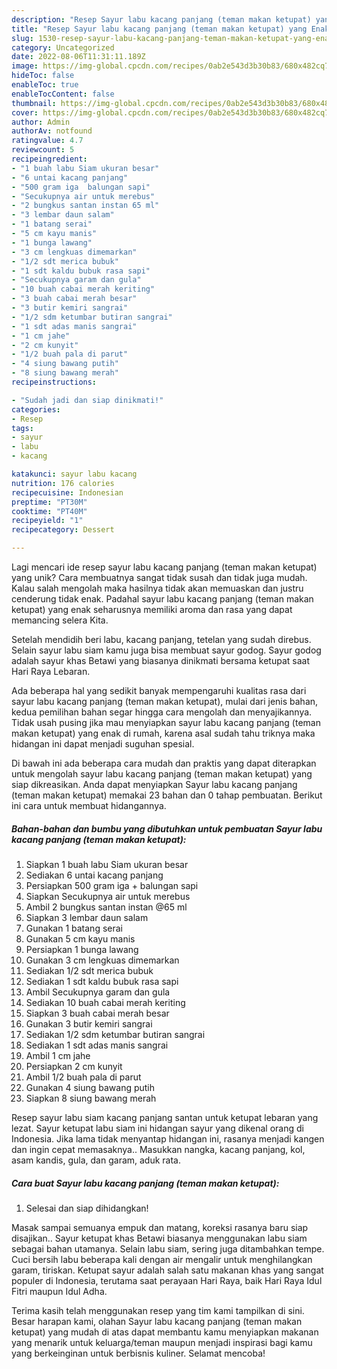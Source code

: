 ```yaml
---
description: "Resep Sayur labu kacang panjang (teman makan ketupat) yang Enak"
title: "Resep Sayur labu kacang panjang (teman makan ketupat) yang Enak"
slug: 1530-resep-sayur-labu-kacang-panjang-teman-makan-ketupat-yang-enak
category: Uncategorized
date: 2022-08-06T11:31:11.189Z
image: https://img-global.cpcdn.com/recipes/0ab2e543d3b30b83/680x482cq70/sayur-labu-kacang-panjang-teman-makan-ketupat-foto-resep-utama.jpg
hideToc: false
enableToc: true
enableTocContent: false
thumbnail: https://img-global.cpcdn.com/recipes/0ab2e543d3b30b83/680x482cq70/sayur-labu-kacang-panjang-teman-makan-ketupat-foto-resep-utama.jpg
cover: https://img-global.cpcdn.com/recipes/0ab2e543d3b30b83/680x482cq70/sayur-labu-kacang-panjang-teman-makan-ketupat-foto-resep-utama.jpg
author: Admin
authorAv: notfound
ratingvalue: 4.7
reviewcount: 5
recipeingredient:
- "1 buah labu Siam ukuran besar"
- "6 untai kacang panjang"
- "500 gram iga  balungan sapi"
- "Secukupnya air untuk merebus"
- "2 bungkus santan instan 65 ml"
- "3 lembar daun salam"
- "1 batang serai"
- "5 cm kayu manis"
- "1 bunga lawang"
- "3 cm lengkuas dimemarkan"
- "1/2 sdt merica bubuk"
- "1 sdt kaldu bubuk rasa sapi"
- "Secukupnya garam dan gula"
- "10 buah cabai merah keriting"
- "3 buah cabai merah besar"
- "3 butir kemiri sangrai"
- "1/2 sdm ketumbar butiran sangrai"
- "1 sdt adas manis sangrai"
- "1 cm jahe"
- "2 cm kunyit"
- "1/2 buah pala di parut"
- "4 siung bawang putih"
- "8 siung bawang merah"
recipeinstructions:

- "Sudah jadi dan siap dinikmati!"
categories:
- Resep
tags:
- sayur
- labu
- kacang

katakunci: sayur labu kacang 
nutrition: 176 calories
recipecuisine: Indonesian
preptime: "PT30M"
cooktime: "PT40M"
recipeyield: "1"
recipecategory: Dessert

---
```





Lagi mencari ide resep sayur labu kacang panjang (teman makan ketupat) yang unik? Cara membuatnya sangat tidak susah dan tidak juga mudah. Kalau salah mengolah maka hasilnya tidak akan memuaskan dan justru cenderung tidak enak. Padahal sayur labu kacang panjang (teman makan ketupat) yang enak seharusnya memiliki aroma dan rasa yang dapat memancing selera Kita.





Setelah mendidih beri labu, kacang panjang, tetelan yang sudah direbus. Selain sayur labu siam kamu juga bisa membuat sayur godog. Sayur godog adalah sayur khas Betawi yang biasanya dinikmati bersama ketupat saat Hari Raya Lebaran.

Ada beberapa hal yang sedikit banyak mempengaruhi kualitas rasa dari sayur labu kacang panjang (teman makan ketupat), mulai dari jenis bahan, kedua pemilihan bahan segar hingga cara mengolah dan menyajikannya. Tidak usah pusing jika mau menyiapkan sayur labu kacang panjang (teman makan ketupat) yang enak di rumah, karena asal sudah tahu triknya maka hidangan ini dapat menjadi suguhan spesial.






Di bawah ini ada beberapa cara mudah dan praktis yang dapat diterapkan untuk mengolah sayur labu kacang panjang (teman makan ketupat) yang siap dikreasikan. Anda dapat menyiapkan Sayur labu kacang panjang (teman makan ketupat) memakai 23 bahan dan 0 tahap pembuatan. Berikut ini cara untuk membuat hidangannya.

<!--inarticleads1-->

##### Bahan-bahan dan bumbu yang dibutuhkan untuk pembuatan Sayur labu kacang panjang (teman makan ketupat):

1. Siapkan 1 buah labu Siam ukuran besar
1. Sediakan 6 untai kacang panjang
1. Persiapkan 500 gram iga + balungan sapi
1. Siapkan Secukupnya air untuk merebus
1. Ambil 2 bungkus santan instan @65 ml
1. Siapkan 3 lembar daun salam
1. Gunakan 1 batang serai
1. Gunakan 5 cm kayu manis
1. Persiapkan 1 bunga lawang
1. Gunakan 3 cm lengkuas dimemarkan
1. Sediakan 1/2 sdt merica bubuk
1. Sediakan 1 sdt kaldu bubuk rasa sapi
1. Ambil Secukupnya garam dan gula
1. Sediakan 10 buah cabai merah keriting
1. Siapkan 3 buah cabai merah besar
1. Gunakan 3 butir kemiri sangrai
1. Sediakan 1/2 sdm ketumbar butiran sangrai
1. Sediakan 1 sdt adas manis sangrai
1. Ambil 1 cm jahe
1. Persiapkan 2 cm kunyit
1. Ambil 1/2 buah pala di parut
1. Gunakan 4 siung bawang putih
1. Siapkan 8 siung bawang merah


Resep sayur labu siam kacang panjang santan untuk ketupat lebaran yang lezat. Sayur ketupat labu siam ini hidangan sayur yang dikenal orang di Indonesia. Jika lama tidak menyantap hidangan ini, rasanya menjadi kangen dan ingin cepat memasaknya.. Masukkan nangka, kacang panjang, kol, asam kandis, gula, dan garam, aduk rata. 

<!--inarticleads2-->

##### Cara buat Sayur labu kacang panjang (teman makan ketupat):


1. Selesai dan siap dihidangkan!

Masak sampai semuanya empuk dan matang, koreksi rasanya baru siap disajikan.. Sayur ketupat khas Betawi biasanya menggunakan labu siam sebagai bahan utamanya. Selain labu siam, sering juga ditambahkan tempe. Cuci bersih labu beberapa kali dengan air mengalir untuk menghilangkan garam, tiriskan. Ketupat sayur adalah salah satu makanan khas yang sangat populer di Indonesia, terutama saat perayaan Hari Raya, baik Hari Raya Idul Fitri maupun Idul Adha. 

Terima kasih telah menggunakan resep yang tim kami tampilkan di sini. Besar harapan kami, olahan Sayur labu kacang panjang (teman makan ketupat) yang mudah di atas dapat membantu kamu menyiapkan makanan yang menarik untuk keluarga/teman maupun menjadi inspirasi bagi kamu yang berkeinginan untuk berbisnis kuliner. Selamat mencoba!
